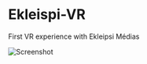# Ekleispi-VR
 First VR experience with Ekleipsi Médias

![Screenshot](https://github.com/joly534/Ekleispi-VR/blob/main/assets/readme/scrennshot.jpg)

</br>